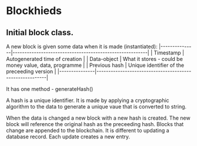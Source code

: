 # Blockhieds

## Initial block class.

A new block is given some data when it is made (instantiated):
|---------------|---------------------------------------------------------|
| Timestamp     | Autogenerated time of creation                          |
| Data-object   | What it stores - could be money value, data, programme  |
| Previous hash | Unique identifier of the preceeding version             |
|---------------|---------------------------------------------------------|

It has one method - generateHash()

A hash is a unique identifier. It is made by applying a cryptographic algorithm to the data to generate a unique vaue that is converted to string.

When the data is changed a new block with a new hash is created. The new block will reference the original hash as the preceeding hash. Blocks that change are appended to the blockchain. It is different to updating a database record. Each update creates a new entry.